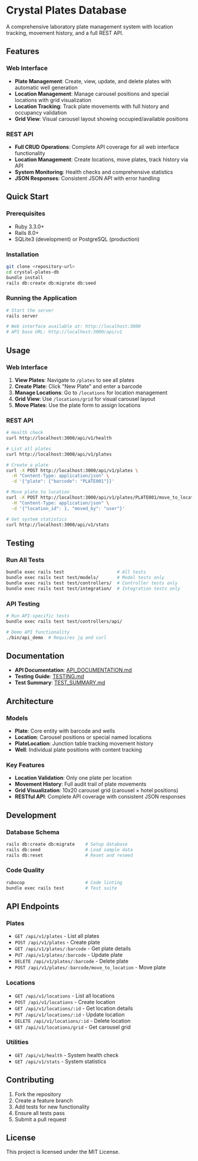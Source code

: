 # Crystal Plates Database

A comprehensive laboratory plate management system with location tracking, movement history, and a full REST API.

## Features

### Web Interface
- **Plate Management**: Create, view, update, and delete plates with automatic well generation
- **Location Management**: Manage carousel positions and special locations with grid visualization
- **Location Tracking**: Track plate movements with full history and occupancy validation
- **Grid View**: Visual carousel layout showing occupied/available positions

### REST API
- **Full CRUD Operations**: Complete API coverage for all web interface functionality
- **Location Management**: Create locations, move plates, track history via API
- **System Monitoring**: Health checks and comprehensive statistics
- **JSON Responses**: Consistent JSON API with error handling

## Quick Start

### Prerequisites
- Ruby 3.3.0+
- Rails 8.0+
- SQLite3 (development) or PostgreSQL (production)

### Installation
```bash
git clone <repository-url>
cd crystal-plates-db
bundle install
rails db:create db:migrate db:seed
```

### Running the Application
```bash
# Start the server
rails server

# Web interface available at: http://localhost:3000
# API base URL: http://localhost:3000/api/v1
```

## Usage

### Web Interface
1. **View Plates**: Navigate to `/plates` to see all plates
2. **Create Plate**: Click "New Plate" and enter a barcode
3. **Manage Locations**: Go to `/locations` for location management
4. **Grid View**: Use `/locations/grid` for visual carousel layout
5. **Move Plates**: Use the plate form to assign locations

### REST API
```bash
# Health check
curl http://localhost:3000/api/v1/health

# List all plates
curl http://localhost:3000/api/v1/plates

# Create a plate
curl -X POST http://localhost:3000/api/v1/plates \
  -H "Content-Type: application/json" \
  -d '{"plate": {"barcode": "PLATE001"}}'

# Move plate to location
curl -X POST http://localhost:3000/api/v1/plates/PLATE001/move_to_location \
  -H "Content-Type: application/json" \
  -d '{"location_id": 1, "moved_by": "user"}'

# Get system statistics
curl http://localhost:3000/api/v1/stats
```

## Testing

### Run All Tests
```bash
bundle exec rails test                    # All tests
bundle exec rails test test/models/       # Model tests only
bundle exec rails test test/controllers/  # Controller tests only
bundle exec rails test test/integration/  # Integration tests only
```

### API Testing
```bash
# Run API-specific tests
bundle exec rails test test/controllers/api/

# Demo API functionality
./bin/api_demo  # Requires jq and curl
```

## Documentation

- **API Documentation**: [API_DOCUMENTATION.md](API_DOCUMENTATION.md)
- **Testing Guide**: [TESTING.md](TESTING.md)
- **Test Summary**: [TEST_SUMMARY.md](TEST_SUMMARY.md)

## Architecture

### Models
- **Plate**: Core entity with barcode and wells
- **Location**: Carousel positions or special named locations
- **PlateLocation**: Junction table tracking movement history
- **Well**: Individual plate positions with content tracking

### Key Features
- **Location Validation**: Only one plate per location
- **Movement History**: Full audit trail of plate movements
- **Grid Visualization**: 10x20 carousel grid (carousel × hotel positions)
- **RESTful API**: Complete API coverage with consistent JSON responses

## Development

### Database Schema
```bash
rails db:create db:migrate    # Setup database
rails db:seed                 # Load sample data
rails db:reset                # Reset and reseed
```

### Code Quality
```bash
rubocop                       # Code linting
bundle exec rails test        # Test suite
```

## API Endpoints

### Plates
- `GET /api/v1/plates` - List all plates
- `POST /api/v1/plates` - Create plate
- `GET /api/v1/plates/:barcode` - Get plate details
- `PUT /api/v1/plates/:barcode` - Update plate
- `DELETE /api/v1/plates/:barcode` - Delete plate
- `POST /api/v1/plates/:barcode/move_to_location` - Move plate

### Locations
- `GET /api/v1/locations` - List all locations
- `POST /api/v1/locations` - Create location
- `GET /api/v1/locations/:id` - Get location details
- `PUT /api/v1/locations/:id` - Update location
- `DELETE /api/v1/locations/:id` - Delete location
- `GET /api/v1/locations/grid` - Get carousel grid

### Utilities
- `GET /api/v1/health` - System health check
- `GET /api/v1/stats` - System statistics

## Contributing

1. Fork the repository
2. Create a feature branch
3. Add tests for new functionality
4. Ensure all tests pass
5. Submit a pull request

## License

This project is licensed under the MIT License.
